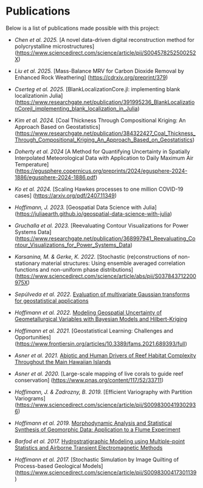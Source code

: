 # Publications

Below is a list of publications made possible with this project:

- *Chen et al. 2025.* [A novel data-driven digital reconstruction method for polycrystalline microstructures]
  (https://www.sciencedirect.com/science/article/pii/S004578252500252X)

- *Liu et al. 2025.* [Mass-Balance MRV for Carbon Dioxide Removal by Enhanced Rock Weathering]
  (https://cdrxiv.org/preprint/379)

- *Cserteg et al. 2025.* [BlankLocalizationCore.jl: implementing blank localizationin Julia]
  (https://www.researchgate.net/publication/391995236_BlankLocalizationCorejl_implementing_blank_localization_in_Julia)

- *Kim et al. 2024.* [Coal Thickness Through Compositional Kriging: An Approach Based on Geostatistics]
  (https://www.researchgate.net/publication/384322427_Coal_Thickness_Through_Compositional_Kriging_An_Approach_Based_on_Geostatistics)

- *Doherty et al. 2024* [A Method for Quantifying Uncertainty in Spatially Interpolated
  Meteorological Data with Application to Daily Maximum Air Temperature]
  (https://egusphere.copernicus.org/preprints/2024/egusphere-2024-1886/egusphere-2024-1886.pdf)

- *Ko et al. 2024.* [Scaling Hawkes processes to one million COVID-19 cases]
  (https://arxiv.org/pdf/2407.11349)

- *Hoffimann, J. 2023.* [Geospatial Data Science with Julia]
  (https://juliaearth.github.io/geospatial-data-science-with-julia)

- *Gruchalla et al. 2023.* [Reevaluating Contour Visualizations for Power Systems Data]
  (https://www.researchgate.net/publication/368997941_Reevaluating_Contour_Visualizations_for_Power_Systems_Data)

- *Karsanina, M. & Gerke, K. 2022.* [Stochastic (re)constructions of non-stationary material structures:
  Using ensemble averaged correlation functions and non-uniform phase distributions]
  (https://www.sciencedirect.com/science/article/abs/pii/S037843712200975X)

- *Sepúlveda et al. 2022.* [Evaluation of multivariate Gaussian transforms for geostatistical
  applications](https://www.researchsquare.com/article/rs-2087808/v1)

- *Hoffimann et al. 2022.* [Modeling Geospatial Uncertainty of Geometallurgical Variables
  with Bayesian Models and Hilbert-Kriging](https://link.springer.com/article/10.1007/s11004-022-10013-1)

- *Hoffimann et al. 2021.* [Geostatistical Learning: Challenges and Opportunities]
  (https://www.frontiersin.org/articles/10.3389/fams.2021.689393/full)

- *Asner et al. 2021.* [Abiotic and Human Drivers of Reef Habitat Complexity
  Throughout the Main Hawaiian Islands](https://www.frontiersin.org/articles/10.3389/fmars.2021.631842/full)

- *Asner et al. 2020.* [Large-scale mapping of live corals to guide reef conservation]
  (https://www.pnas.org/content/117/52/33711)

- *Hoffimann, J. & Zadrozny, B. 2019.* [Efficient Variography with Partition Variograms]
  (https://www.sciencedirect.com/science/article/pii/S0098300419302936)

- *Hoffimann et al. 2019.* [Morphodynamic Analysis and Statistical Synthesis of Geomorphic Data:
  Application to a Flume Experiment](https://agupubs.onlinelibrary.wiley.com/doi/abs/10.1029/2019JF005245)

- *Barfod et al. 2017.* [Hydrostratigraphic Modeling using Multiple-point Statistics and Airborne Transient
  Electromagnetic Methods](https://hess.copernicus.org/articles/22/3351/2018)

- *Hoffimann et al. 2017.* [Stochastic Simulation by Image Quilting of Process-based Geological Models]
  (https://www.sciencedirect.com/science/article/pii/S0098300417301139)
